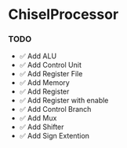 # ChiselProcessor

### TODO 

 - ✅ Add ALU
 - ✅ Add Control Unit
 - ✅ Add Register File
 - ✅ Add Memory
 - ✅ Add Register
 - ✅ Add Register with enable
 - ✅ Add Control Branch
 - ✅ Add Mux
 - ✅ Add Shifter
 - ✅  Add Sign Extention

